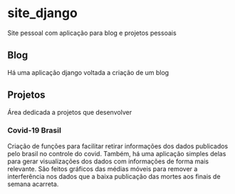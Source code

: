 # site_django
Site pessoal com aplicação para blog e projetos pessoais

## Blog
Há uma aplicação django voltada a criação de um blog

## Projetos
Área dedicada a projetos que desenvolver

### Covid-19 Brasil
Criação de funções para facilitar retirar informações dos dados publicados pelo brasil no controle do covid.
Também, há uma aplicação simples delas para gerar visualizações dos dados com informações de forma mais relevante.
São feitos gráficos das médias móveis para remover a interferência nos dados que a baixa publicação das mortes aos finais de semana acarreta.
